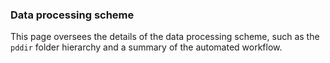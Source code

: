 ### Data processing scheme

This page oversees the details of the data processing scheme, such as the `pddir` folder hierarchy and a summary of the automated workflow.
